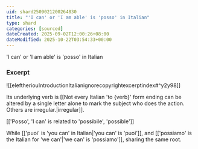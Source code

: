 ```yaml
---
uid: shard2509021200264830
title: "'I can' or 'I am able' is 'posso' in Italian"
type: shard
categories: [sourced]
dateCreated: 2025-09-02T12:00:26+08:00
dateModified: 2025-10-22T03:54:33+00:00
---
```

'I can' or 'I am able' is 'posso' in Italian
### Excerpt
![[eleftheriouIntroductionItalianignorecopyrightexcerptindex#^y2y98]]

Its underlying verb is [[Not every Italian 'to {verb}' form ending can be altered by a single letter alone to mark the subject who does the action. Others are irregular.|irregular]].

[['Posso', 'I can' is related to 'possibile', 'possible']]

While [['puoi' is 'you can' in Italian|'you can' is 'puoi']], and [['possiamo' is the Italian for 'we can'|'we can' is 'possiamo']], sharing the same root.